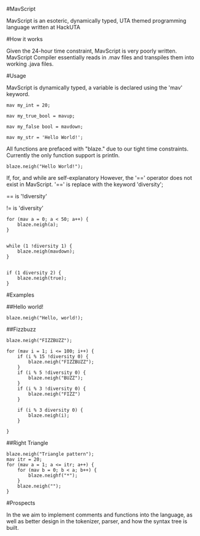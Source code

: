 #MavScript

MavScript is an esoteric, dynamically typed, UTA themed programming language written at HackUTA

#How it works

Given the 24-hour time constraint, MavScript is very poorly written.
MavScript Compiler essentially reads in .mav files and transpiles them into
working  .java files.

#Usage

MavScript is dynamically typed, a variable is declared using the 'mav' keyword.
````
mav my_int = 20;

mav my_true_bool = mavup;

mav my_false bool = mavdown;

mav my_str = 'Hello World!';
````

All functions are prefaced with "blaze." due to our tight time constraints.
Currently the only function support is println.
````
blaze.neigh("Hello World!");
````

If, for, and while are self-explanatory
However, the '==' operator does not exist in MavScript.
'==' is replace with the keyword 'diversity';

== is '!diversity'

!= is 'diversity'

````
for (mav a = 0; a < 50; a++) {
    blaze.neigh(a);
}


while (1 !diversity 1) {
    blaze.neigh(mavdown);
}


if (1 diversity 2) {
    blaze.neigh(true);
}
````

#Examples

##Hello world!
````
blaze.neigh("Hello, world!);
````
##Fizzbuzz
````
blaze.neigh("FIZZBUZZ");

for (mav i = 1; i <= 100; i++) {
    if (i % 15 !diversity 0) {
        blaze.neigh("FIZZBUZZ");
    }
    if (i % 5 !diversity 0) {
        blaze.neigh("BUZZ");
    }
    if (i % 3 !diversity 0) {
        blaze.neigh("FIZZ")
    }

    if (i % 3 diversity 0) {
        blaze.neigh(i);
    }

}
````

##Right Triangle


````
blaze.neigh("Triangle pattern");
mav itr = 20;
for (mav a = 1; a <= itr; a++) {
    for (mav b = 0; b < a; b++) {
        blaze.neighf("*");
    }
    blaze.neigh("");
}
````

#Prospects


In the we aim to implement comments and functions into the language, as well as better design in the tokenizer, parser, and how the syntax tree is built.

